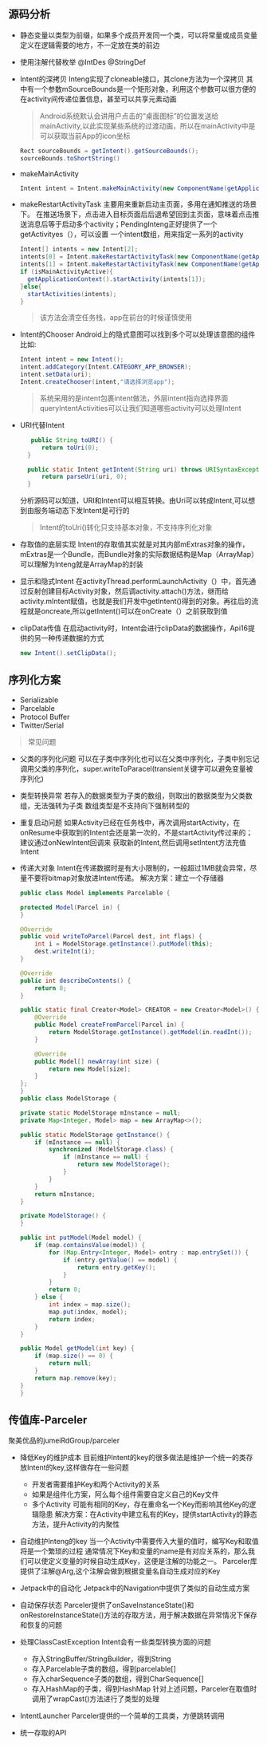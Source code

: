 ## 源码分析
- 静态变量以类型为前缀，如果多个成员开发同一个类，可以将常量或成员变量定义在逻辑需要的地方，不一定放在类的前边
- 使用注解代替枚举 @IntDes @StringDef
- Intent的深拷贝
  Inteng实现了cloneable接口，其clone方法为一个深拷贝
  其中有一个参数mSourceBounds是一个矩形对象，利用这个参数可以很方便的在activity间传递位置信息，甚至可以共享元素动画
  > Android系统默认会讲用户点击的“桌面图标”的位置发送给mainActivity,以此实现某些系统的过渡动画，所以在mainActivity中是可以获取当前App的icon坐标
    ```java
    Rect sourceBounds = getIntent().getSourceBounds();
    sourceBounds.toShortString()
    ```
- makeMainActivity
  ```java
  Intent intent = Intent.makeMainActivity(new ComponentName(getApplication(), MainActivity.class));
  ```
- makeRestartActivityTask
  主要用来重新启动主页面，多用在通知推送的场景下。
  在推送场景下，点击进入目标页面后后退希望回到主页面，意味着点击推送消息后等于启动多个activity；PendingInteng正好提供了一个getActivityes（），可以设置
  一个intent数组，用来指定一系列的activity
  ```java
  Intent[] intents = new Intent[2];
  intents[0] = Intent.makeRestartActivityTask(new ComponentName(getApplication(), MainActivity.class));
  intents[1] = Intent.makeRestartActivityTask(new ComponentName(getApplication(), CardDetailActivity.class));
  if (isMainActivityActive){
    getApplicationContext().startActivity(intents[1]);
  }else{
    startActivities(intents);
  }
  ```
  > 该方法会清空任务栈，app在前台的时候谨慎使用

- Intent的Chooser
  Android上的隐式意图可以找到多个可以处理该意图的组件
  比如:
  ```java
  Intent intent = new Intent();
  intent.addCategory(Intent.CATEGORY_APP_BROWSER);
  intent.setData(uri);
  Intent.createChooser(intent,"请选择浏览app");
  ```
  > 系统采用的是intent包裹intent做法，外层intent指向选择界面
    queryIntentActivities可以让我们知道哪些activity可以处理Intent

- URI代替Intent
  ```java
     public String toURI() {
        return toUri(0);
    }

    public static Intent getIntent(String uri) throws URISyntaxException {
        return parseUri(uri, 0);
    }
  ```
  分析源码可以知道，URI和Intent可以相互转换。由Uri可以转成Intent,可以想到由服务端动态下发Intent是可行的
  > Intent的toUri()转化只支持基本对象，不支持序列化对象

- 存取值的底层实现
  Intent的存取值其实就是对其内部mExtras对象的操作，mExtras是一个Bundle，而Bundle对象的实际数据结构是Map（ArrayMap）
  可以理解为Inteng就是ArrayMap的封装

- 显示和隐式Intent
  在activityThread.performLaunchActivity（）中，首先通过反射创建目标Activity对象，然后调activity.attach()方法，继而给
  activity.mIntent赋值，也就是我们开发中getIntent()得到的对象。再往后的流程就是oncreate,所以getIntent()可以在onCreate（）之前获取到值

- clipData传值
  在启动activity时，Intent会进行clipData的数据操作，Api16提供的另一种传递数据的方式
  ```java
  new Intent().setClipData();
  ```

## 序列化方案
- Serializable
- Parcelable
- Protocol Buffer
- Twitter/Serial
> 常见问题
  - 父类的序列化问题
    可以在子类中序列化也可以在父类中序列化，子类中别忘记调用父类的序列化，super.writeToParacel(transient关键字可以避免变量被序列化)
  - 类型转换异常
    若存入的数据类型为子类的数组，则取出的数据类型为父类数组，无法强转为子类
    数组类型是不支持向下强制转型的
  - 重复启动问题
    如果Activity已经在任务栈中，再次调用startActivity，在onResume中获取到的Intent会还是第一次的，不是startActivity传过来的；建议通过onNewIntent回调来
    获取新的Intent,然后调用setIntent方法充值Intent

  - 传递大对象
    Intent在传递数据时是有大小限制的，一般超过1MB就会异常，尽量不要将bitmap对象放进Intent传递。
    解决方案：建立一个存储器
    ```java
    public class Model implements Parcelable {
    
    protected Model(Parcel in) {
    }

    @Override
    public void writeToParcel(Parcel dest, int flags) {
        int i = ModelStorage.getInstance().putModel(this);
        dest.writeInt(i);
    }

    @Override
    public int describeContents() {
        return 0;
    }

    public static final Creator<Model> CREATOR = new Creator<Model>() {
        @Override
        public Model createFromParcel(Parcel in) {
            return ModelStorage.getInstance().getModel(in.readInt());
        }

        @Override
        public Model[] newArray(int size) {
            return new Model[size];
        }
    };
    }
    public class ModelStorage {

    private static ModelStorage mInstance = null;
    private Map<Integer, Model> map = new ArrayMap<>();

    public static ModelStorage getInstance() {
        if (mInstance == null) {
            synchronized (ModelStorage.class) {
                if (mInstance == null) {
                    return new ModelStorage();
                }
            }
        }
        return mInstance;
    }

    private ModelStorage() {
    }

    public int putModel(Model model) {
        if (map.containsValue(model)) {
            for (Map.Entry<Integer, Model> entry : map.entrySet()) {
                if (entry.getValue() == model) {
                    return entry.getKey();
                }
            }
            return 0;
        } else {
            int index = map.size();
            map.put(index, model);
            return index;
        }
    }

    public Model getModel(int key) {
        if (map.size() == 0) {
            return null;
        }
        return map.remove(key);
    }
    }
    ```

## 传值库-Parceler
聚美优品的jumeiRdGroup/parceler
- 降低Key的维护成本
  目前维护Intent的key的很多做法是维护一个统一的类存放Intent的key,这样做存在一些问题
  - 开发者需要维护Key和两个Activity的关系
  - 如果是组件化方案，阿么每个组件需要自定义自己的Key文件
  - 多个Activity 可能有相同的Key，存在重命名一个Key而影响其他Key的逻辑隐患
  解决方案：在Activity中建立私有的Key，提供startActivity的静态方法，提升Activity的内聚性
  
- 自动维护Inteng的key
  当一个Activity中需要传入大量的值时，编写Key和取值将是一个繁琐的过程
  通常情况下Key和变量的name是有对应关系的，那么我们可以使定义变量的时候自动生成Key，这便是注解的功能之一。
  Parceler库提供了注解@Arg,这个注解会做到根据变量名自动生成对应的Key

- Jetpack中的自动化
  Jetpack中的Navigation中提供了类似的自动生成方案
- 自动保存状态
  Parceler提供了onSaveInstanceState()和onRestoreInstanceState()方法的存取方法，用于解决数据在异常情况下保存和恢复的问题
  
- 处理ClassCastException
  Intent会有一些类型转换方面的问题
  - 存入StringBuffer/StringBuilder，得到String
  - 存入Parcelable子类的数组，得到parcelable[]
  - 存入charSequence子类的数组，得到CharSequence[]
  - 存入HashMap的子类，得到HashMap
  针对上述问题，Parceler在取值时调用了wrapCast()方法进行了类型的处理

- IntentLauncher
  Parceler提供的一个简单的工具类，方便跳转调用

- 统一存取的API
  
